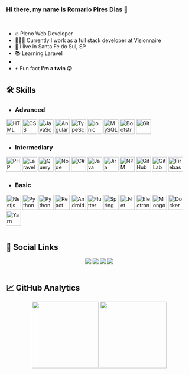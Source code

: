 ### Hi there, my name is Romario Pires Dias 👋
<br/>

- 🔥 Pleno Web Developer
- 👩🏻‍💻 Currently I work as a full stack developer at Visionnaire
- 🏡 I live in Santa Fe do Sul, SP
- 📚 Learning Laravel
- 
- ⚡ Fun fact **I'm a twin 😜**

<h2>🛠 Skills</h2>

- ### Advanced

<div align="left">
  <img width="40" src="https://cdn.jsdelivr.net/gh/devicons/devicon/icons/html5/html5-original.svg" title="HTML" />
  <img width="40" src="https://cdn.jsdelivr.net/gh/devicons/devicon/icons/css3/css3-original.svg" title="CSS" />
  <img width="40" src="https://cdn.jsdelivr.net/gh/devicons/devicon/icons/javascript/javascript-original.svg" title="JavaScript" />
  <img width="40" src="https://cdn.jsdelivr.net/gh/devicons/devicon/icons/angularjs/angularjs-plain.svg" title="Angular" />
  <img width="40" src="https://cdn.jsdelivr.net/gh/devicons/devicon/icons/typescript/typescript-original.svg" title="TypeScript" />
  <img width="40" src="https://cdn.jsdelivr.net/gh/devicons/devicon/icons/ionic/ionic-original.svg" title="Ionic" />
  <img width="40" src="https://cdn.jsdelivr.net/gh/devicons/devicon/icons/mysql/mysql-original-wordmark.svg" title="MySQL" />
  <img width="40" src="https://cdn.jsdelivr.net/gh/devicons/devicon/icons/bootstrap/bootstrap-plain.svg" title="Bootstrap" />
  <img width="40" src="https://cdn.jsdelivr.net/gh/devicons/devicon/icons/git/git-original.svg" title="Git" />

</div>

- ### Intermediary

<div align="left">
  <img width="40" src="https://cdn.jsdelivr.net/gh/devicons/devicon/icons/php/php-original.svg" title="PHP" />
  <img width="40" src="https://cdn.jsdelivr.net/gh/devicons/devicon/icons/laravel/laravel-plain.svg" title="Laravel" />
  <img width="40" src="https://cdn.jsdelivr.net/gh/devicons/devicon/icons/jquery/jquery-original.svg" title="jQuery" />
  <img width="40" src="https://cdn.jsdelivr.net/gh/devicons/devicon/icons/nodejs/nodejs-original.svg" title="Node" />
  <img width="40" src="https://cdn.jsdelivr.net/gh/devicons/devicon/icons/csharp/csharp-original.svg" title="C#" />
  <img width="40" src="https://cdn.jsdelivr.net/gh/devicons/devicon/icons/java/java-original.svg" title="Java"/>
  <img width="40" src="https://cdn.jsdelivr.net/gh/devicons/devicon/icons/jira/jira-original.svg" title="Jira" />
  <img width="40" src="https://cdn.jsdelivr.net/gh/devicons/devicon/icons/npm/npm-original-wordmark.svg" title="NPM" />
  <img width="40" src="https://cdn.jsdelivr.net/gh/devicons/devicon/icons/github/github-original.svg" title="GitHub" />
  <img width="40" src="https://cdn.jsdelivr.net/gh/devicons/devicon/icons/gitlab/gitlab-original.svg" title="GitLab" />
  <img width="40" src="https://cdn.jsdelivr.net/gh/devicons/devicon/icons/firebase/firebase-plain.svg" title="Firebase" />

</div>

- ### Basic

<div align="left">
  <img width="40" src="https://cdn.jsdelivr.net/gh/devicons/devicon/icons/nestjs/nestjs-plain.svg" title="Nestjs" />
  <img width="40" src="https://cdn.jsdelivr.net/gh/devicons/devicon/icons/python/python-original.svg" title="Python" />
  <img width="40" src="https://cdn.jsdelivr.net/gh/devicons/devicon/icons/c/c-original.svg" title="Python" />
  <img width="40" src="https://cdn.jsdelivr.net/gh/devicons/devicon/icons/react/react-original.svg" title="React" />
  <img width="40" src="https://cdn.jsdelivr.net/gh/devicons/devicon/icons/android/android-original.svg" title="Android" />
  <img width="40" src="https://cdn.jsdelivr.net/gh/devicons/devicon/icons/flutter/flutter-original.svg" title="Flutter" />
  <img width="40" src="https://cdn.jsdelivr.net/gh/devicons/devicon/icons/spring/spring-original.svg" title="Spring" />
  <img width="40" src="https://cdn.jsdelivr.net/gh/devicons/devicon/icons/dotnetcore/dotnetcore-original.svg" title=".Net Core" />
  <img width="40" src="https://cdn.jsdelivr.net/gh/devicons/devicon/icons/electron/electron-original.svg" title="Electron" />
  <img width="40" src="https://cdn.jsdelivr.net/gh/devicons/devicon/icons/mongodb/mongodb-original.svg" title="MongoDB" />
  <img width="40" src="https://cdn.jsdelivr.net/gh/devicons/devicon/icons/docker/docker-original.svg" title="Docker" />
  <img width="40" src="https://cdn.jsdelivr.net/gh/devicons/devicon/icons/yarn/yarn-original.svg" title="Yarn" />
</div>
<br/>
<h2>📲 Social Links</h2>
<div align="center"> 
  <a href="https://www.instagram.com/romariopd13" target="_blank"><img src="https://img.shields.io/badge/-Instagram-%23E4405F?style=for-the-badge&logo=instagram&logoColor=white" target="_blank"></a>
  <a href="https://www.linkedin.com/in/romario-pires-dias/" target="_blank"><img src="https://img.shields.io/badge/-LinkedIn-%230077B5?style=for-the-badge&logo=linkedin&logoColor=white" target="_blank"></a> 
 <a href="https://www.tiktok.com/@romariopd13" target="_blank"><img src="https://img.shields.io/badge/TikTok-black?style=for-the-badge&logo=tiktok&logoColor=white" target="_blank"></a> 
  <a href = "mailto:romariopd13@gmail.com"><img src="https://img.shields.io/badge/-Gmail-red?style=for-the-badge&logo=gmail&logoColor=white" target="_blank"></a>
</div>
<br/>
<h2>📈 GitHub Analytics</h2>
<div align="center">
  <a href="https://github.com/romariopd13">
  <img height="180em" src="https://github-readme-stats.vercel.app/api?username=romariopd13&show_icons=true&theme=dracula&include_all_commits=true&count_private=true&title_color=006ba6"/>
  <img height="180em" src="https://github-readme-stats.vercel.app/api/top-langs/?username=romariopd13&layout=compact&langs_count=7&theme=dracula&title_color=006ba6"/>
  
    
</div>
